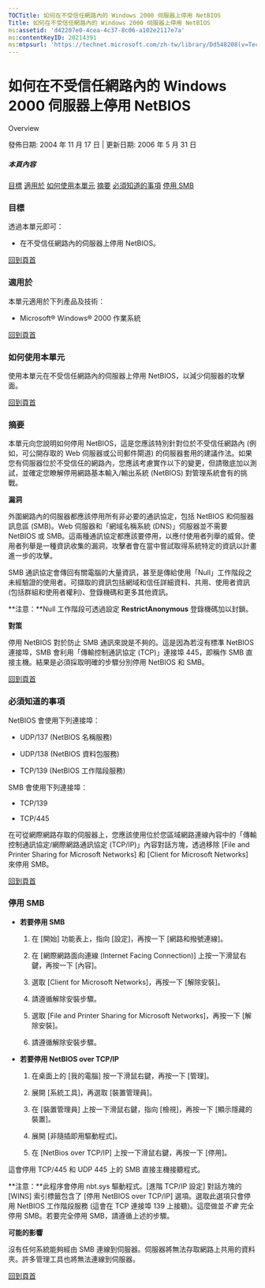 ```yaml
---
TOCTitle: 如何在不受信任網路內的 Windows 2000 伺服器上停用 NetBIOS
Title: 如何在不受信任網路內的 Windows 2000 伺服器上停用 NetBIOS
ms:assetid: 'd42207e0-4cea-4c37-8c06-a102e2117e7a'
ms:contentKeyID: 20214391
ms:mtpsurl: 'https://technet.microsoft.com/zh-tw/library/Dd548208(v=TechNet.10)'
---
```


如何在不受信任網路內的 Windows 2000 伺服器上停用 NetBIOS
========================================================

Overview

發佈日期: 2004 年 11 月 17 日 | 更新日期: 2006 年 5 月 31 日

##### 本頁內容

[](#efaa)[目標](#efaa)
[](#eeaa)[適用於](#eeaa)
[](#edaa)[如何使用本單元](#edaa)
[](#ecaa)[摘要](#ecaa)
[](#ebaa)[必須知道的事項](#ebaa)
[](#eaaa)[停用 SMB](#eaaa)

### 目標

透過本單元即可：

-   在不受信任網路內的伺服器上停用 NetBIOS。

[](#mainsection)[回到頁首](#mainsection)

### 適用於

本單元適用於下列產品及技術：

-   Microsoft® Windows® 2000 作業系統

[](#mainsection)[回到頁首](#mainsection)

### 如何使用本單元

使用本單元在不受信任網路內的伺服器上停用 NetBIOS，以減少伺服器的攻擊面。

[](#mainsection)[回到頁首](#mainsection)

### 摘要

本單元向您說明如何停用 NetBIOS，這是您應該特別針對位於不受信任網路內 (例如，可公開存取的 Web 伺服器或公司郵件閘道) 的伺服器套用的建議作法。如果您有伺服器位於不受信任的網路內，您應該考慮實作以下的變更，但請徹底加以測試，並確定您瞭解停用網路基本輸入/輸出系統 (NetBIOS) 對管理系統會有的挑戰。

**漏洞**

外圍網路內的伺服器都應該停用所有非必要的通訊協定，包括 NetBIOS 和伺服器訊息區 (SMB)。Web 伺服器和「網域名稱系統 (DNS)」伺服器並不需要 NetBIOS 或 SMB。這兩種通訊協定都應該要停用，以應付使用者列舉的威脅。使用者列舉是一種資訊收集的漏洞，攻擊者會在當中嘗試取得系統特定的資訊以計畫進一步的攻擊。

SMB 通訊協定會傳回有關電腦的大量資訊，甚至是傳給使用「Null」工作階段之未經驗證的使用者。可擷取的資訊包括網域和信任詳細資料、共用、使用者資訊 (包括群組和使用者權利)、登錄機碼和更多其他資訊。

**注意：**Null 工作階段可透過設定 **RestrictAnonymous** 登錄機碼加以封鎖。

**對策**

停用 NetBIOS 對於防止 SMB 通訊來說是不夠的。這是因為若沒有標準 NetBIOS 連接埠，SMB 會利用「傳輸控制通訊協定 (TCP)」連接埠 445，即稱作 SMB 直接主機。結果是必須採取明確的步驟分別停用 NetBIOS 和 SMB。

[](#mainsection)[回到頁首](#mainsection)

### 必須知道的事項

NetBIOS 會使用下列連接埠：

-   UDP/137 (NetBIOS 名稱服務)

-   UDP/138 (NetBIOS 資料包服務)

-   TCP/139 (NetBIOS 工作階段服務)

SMB 會使用下列連接埠：

-   TCP/139

-   TCP/445

在可從網際網路存取的伺服器上，您應該使用位於您區域網路連線內容中的「傳輸控制通訊協定/網際網路通訊協定 (TCP/IP)」內容對話方塊，透過移除 \[File and Printer Sharing for Microsoft Networks\] 和 \[Client for Microsoft Networks\] 來停用 SMB。

[](#mainsection)[回到頁首](#mainsection)

### 停用 SMB

-   **若要停用 SMB**

    1.  在 \[開始\] 功能表上，指向 \[設定\]，再按一下 \[網路和撥號連線\]。

    2.  在 \[網際網路面向連線 (Internet Facing Connection)\] 上按一下滑鼠右鍵，再按一下 \[內容\]。

    3.  選取 \[Client for Microsoft Networks\]，再按一下 \[解除安裝\]。

    4.  請遵循解除安裝步驟。

    5.  選取 \[File and Printer Sharing for Microsoft Networks\]，再按一下 \[解除安裝\]。

    6.  請遵循解除安裝步驟。

<!-- -->

-   **若要停用 NetBIOS over TCP/IP**

    1.  在桌面上的 \[我的電腦\] 按一下滑鼠右鍵，再按一下 \[管理\]。

    2.  展開 \[系統工具\]，再選取 \[裝置管理員\]。

    3.  在 \[裝置管理員\] 上按一下滑鼠右鍵，指向 \[檢視\]，再按一下 \[顯示隱藏的裝置\]。

    4.  展開 \[非隨插即用驅動程式\]。

    5.  在 \[NetBios over TCP/IP\] 上按一下滑鼠右鍵，再按一下 \[停用\]。

這會停用 TCP/445 和 UDP 445 上的 SMB 直接主機接聽程式。

**注意：**此程序會停用 nbt.sys 驅動程式。\[進階 TCP/IP 設定\] 對話方塊的 \[WINS\] 索引標籤包含了 \[停用 NetBIOS over TCP/IP\] 選項。選取此選項只會停用 NetBIOS 工作階段服務 (這會在 TCP 連接埠 139 上接聽)。這麼做並*不會* 完全停用 SMB。若要完全停用 SMB，請遵循上述的步驟。

**可能的影響**

沒有任何系統能夠經由 SMB 連線到伺服器。伺服器將無法存取網路上共用的資料夾。許多管理工具也將無法連線到伺服器。

[](#mainsection)[回到頁首](#mainsection)
